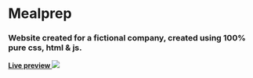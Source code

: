 <h1> Mealprep </h1> 

<h3>Website created for a fictional company, created using 100% pure css, html & js.</h3>
<strong><a href="https://mealprep-ai.netlify.app/"> Live preview </a></strong>

<img src="https://i.ibb.co/vXLm952/screencapture-mealprep-ai-netlify-app-2022-01-02-17-06-20.jpg">

